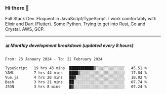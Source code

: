 ### Hi there 👋

Full Stack Dev. Eloquent in JavaScript/TypeScript. I work comfortably with Elixir and Dart (Flutter). Some Python. Trying to get into Rust, Go and Crystal. AWS, GCP.

***

##### 📊 Monthly development breakdown (updated every 8 hours)

<!--START_SECTION:waka-->

```txt
From: 23 January 2024 - To: 22 February 2024

TypeScript   19 hrs 43 mins  ███████████▒░░░░░░░░░░░░░   45.51 %
YAML         7 hrs 44 mins   ████▒░░░░░░░░░░░░░░░░░░░░   17.84 %
Vue.js       4 hrs 20 mins   ██▓░░░░░░░░░░░░░░░░░░░░░░   10.02 %
Bash         3 hrs 21 mins   ██░░░░░░░░░░░░░░░░░░░░░░░   07.74 %
JSON         3 hrs 8 mins    █▓░░░░░░░░░░░░░░░░░░░░░░░   07.24 %
```

<!--END_SECTION:waka-->
